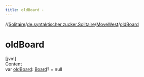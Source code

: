 ```yaml
---
title: oldBoard -
---
```

//[Solitaire](../../index.md)/[de.syntaktischer.zucker.Solitaire](../index.md)/[MoveWest](index.md)/[oldBoard](old-board.md)



# oldBoard  
[jvm]  
Content  
var [oldBoard](old-board.md): [Board](../-board/index.md)? = null  




